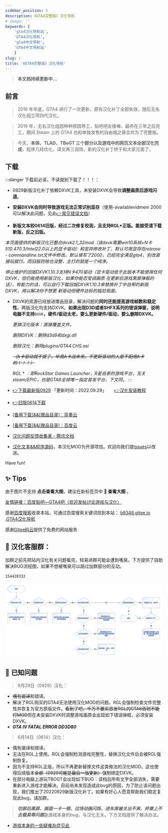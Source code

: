 ```yaml
---
sidebar_position: 1
description: 《GTA4完整版》汉化导航
# image: ''
keywords: [
    'gta4汉化导航站',
    'GTA4汉化导航',
    'gta4中文导航',
    'GTA4中文导航站'
    ]
slug: /
title: '《GTA4完整版》汉化导航'
---
```


> **本文档持续更新中...**

## 前言

>2016 年年底，GTA4 进行了一次更新，原有汉化补丁全部失效，随后无名汉化组立项四代汉化。 

>2019 年，无名汉化组因种种原因停工，贴吧吧友接棒，最终在三年之后完工，期间 Steam 上的 GTA4 也和单独发售的自由城之章合并为了完整版。

>今天，**本体、TLAD、TBoGT 三个部分以及游戏中的网页文本全部汉化完成**，程序几经优化，译文再三润饰，新的汉化补丁终于和大家见面了。

## 下载

:::danger 下载前必读，不读就别下载了！！！：
- 0929新版汉化补丁依赖DXVK工具，未安装DXVK会导致**调整画质后游戏闪退**。

- **安装DXVK会同时导致游戏无法正常识别显存**（使用-availablevidmem  2000可以解决此问题，见此[👉常见错误文档](https://docs.qq.com/doc/p/96d6b9b4160c54c355ad4e8eaf8326f8dda0f641)）

- **新版文本较0614旧版，经过二次修复校润，且支持RGL*正版。能接受请下载新版，反之旧版。**

*本页面提供的新版汉化已整合dxvk2.1_32mod（该dxvk需要win10系统+N卡510.470.3/Intel22.0以上的显卡驱动）和显存修改补丁，默认可用显存在release - commandline.txt文件中修改。默认填写了2000，已经完全满足gta4，别改直接玩就行。而旧版则啥也没整，主打的就是一个纯净。*

*停止维护的旧版DXVK1.10.3支持N卡470驱动（显卡驱动低于此版本不能使用任何DXVK，但仍能使用新版汉化，如果你能忍受调画质 在更新后游戏黑屏弹框的话），有能力的话，可以自行下载旧版DXVK1.10.3来替换补丁中自带的新版DXVK，用以解决你不想更 新驱动但硬件达标的尴尬局面。*


- DXVK的资源已经放进赠品目录，解决问题的**同时还能提高游戏帧数和稳定性**。两版汉化均支持DXVK。**如果出现D3D或者SHFX系列的错误弹窗，说明电脑不支持**`DXVK`**，硬件/驱动太老，要么更新硬件/驱动，要么删除DXVK。**

  
   *更换汉化版本：直接覆盖文件。*
 
   *删除DXVK：删除d3d9和dxgi.dll*
 
   *删除汉化：删除plugins/GTA4.CHS.asi*
 
   
   *<del>（A卡驱动就不提了，毕竟A卡战未来。不更新驱动的人是不配用A卡的！！！）</del>*

   *RGL* * *：即RockStar Games Launcher，R星自家的游戏平台，无关steam/EPIC，也是GTA6全球唯一指定首发平台，下文同。*
:::
- [👉下载最新版0929](https://link.jscdn.cn/1drv/aHR0cHM6Ly8xZHJ2Lm1zL3UvcyFBczVoZ0w4dTlPMzFoMDF2OXg1N21TX2hMMTRJP2U9U00yUXQ5.zip) 「更新时间：2022.09.29」　　  [ 👉汉化安装教程 ](./安装汉化/0：安装前准备.md)

- [👉旧版0614下载](https://wwi.lanzoup.com/ikQRg0di9yhc)


- [[备用下载]&&[赠品目录]：蓝奏云](https://wwi.lanzoup.com/b07xe74sj)


- [[备用下载]&&[赠品目录]：百度云](https://pan.baidu.com/share/init?surl=lYiAaFVzQGpJD79Fx56ZZw&pwd=1234)


- [汉化问题反馈收集表 - 腾讯文档](https://docs.qq.com/form/page/DQXdCd1BwT1VrbXV5)

- [汉化文本&&程序源码](https://github.com/GTAIV-Complete-Edition-text)，本汉化MOD为开源项目。欢迎向我们提[lssues](https://github.com/GTAIV-Complete-Edition-text/feedback-IV.CHS/issues)以改进。



Have fun!

## ✨ Tips

由于图片不支持 **点击查看大图**，建议在新标签页中 **📸 查看大图** 。


[友情链接：百度贴吧—GTA4吧（欢迎发帖讨论游戏与汉化）](https://jump2.bdimg.com/f?kw=gta4)

感谢[百度搜索](https://www.baidu.com/s?ie=UTF-8&wd=b9348.gitee.io)收录本站，可通过百度搜索关键词找到本站： [b9348.gitee.io](https://www.baidu.com/s?ie=UTF-8&wd=b9348.gitee.io) ,[GTA4汉化导航](https://www.baidu.com/s?ie=UTF-8&wd=GTA4汉化导航) 

感谢[Gitee码云](https://gitee.com/)提供了免费的网站服务
## 📱 汉化客服群：
加群之前先把站内汉化有关问题看完，轻易进群可能会遭到嘴臭。下方提供了自助解决BUG流程图，如果不想被嘴臭可以跳过加群部分的互动。
```
154428332
```
![Image](intro.jpg)
## 🐞 已知问题

> 9月29日（0929）汉化：
- <del>偶有漏译</del>和错译。 
- 解决了RGL购买的GTA4无法使用汉化MOD的问题。RGL会强制检查文件完整性并恢复为官方原版文件。<del>看到了吧，千万不要买首发RGL的GTA6否则不能打MOD</del>但在未安装DXVK时调整游戏画质会出现如下错误弹框，必须安装DXVK。
- ***GTA IV FATAL ERROR DD3D80***

> 6月14日（0614）汉化：
- 偶有漏译和错译。
- 无法在RGL上使用。RGL会强制检测游戏完整性，替换汉化文件后会被RGL强制恢复。
- 因为不支持RGL正版，所以不再更新替换文件这类做法的汉化MOD。这也使得后续版本<del>全部（0929可能是最后一版更新）</del>强制绑定DXVK。
- 在部分电脑上游玩TBOGT会出现如下BUG：读档后所有文字全部消失，需要重新进入游戏才能解决。目前尚未发现造成此bug的原因，为了防止该问题出现，我们推出了20220929新版汉化补丁。如果有好心人愿意帮助我们稳定复现此bug，请加群。

> ***切屏后黑屏、画面一卡一顿、过场动画闪烁、进车库被关出不来、终章上不去载具等问题***是游戏本身的bug，与汉化无关。下方文档提供了解决办法。

- [游戏本身的一些疑难杂症见此](./GTA4%E6%B8%B8%E6%88%8F%E7%9B%B8%E5%85%B3%E9%97%AE%E9%A2%98%EF%BC%88%E6%97%A0%E5%85%B3%E6%B1%89%E5%8C%96%E8%A1%A5%E4%B8%81%EF%BC%89/1%EF%BC%9A%E6%B8%B8%E6%88%8F%E7%9B%B8%E5%85%B3%E9%97%AE%E9%A2%98.md)
